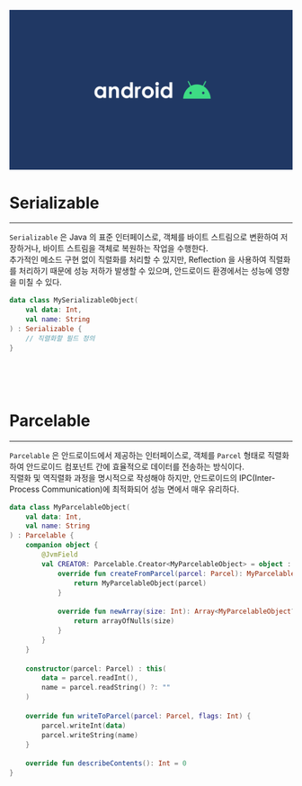 ![banner](./android.png)
# Serializable
- - -
`Serializable` 은 Java 의 표준 인터페이스로, 객체를 바이트 스트림으로 변환하여 저장하거나, 바이트 스트림을 객체로 복원하는 작업을 수행한다.<br/>
추가적인 메소드 구현 없이 직렬화를 처리할 수 있지만, Reflection 을 사용하여 직렬화를 처리하기 때문에 성능 저하가 발생할 수 있으며, 안드로이드 환경에서는 성능에 영향을 미칠 수 있다.<br/>

```kotlin
data class MySerializableObject(
    val data: Int,
    val name: String
) : Serializable {
    // 직렬화할 필드 정의
}
```
<br/>
<br/>
<br/>



# Parcelable
- - -
`Parcelable` 은 안드로이드에서 제공하는 인터페이스로, 객체를 `Parcel` 형태로 직렬화하여 안드로이드 컴포넌트 간에 효율적으로 데이터를 전송하는 방식이다.<br/>
직렬화 및 역직렬화 과정을 명시적으로 작성해야 하지만, 안드로이드의 IPC(Inter-Process Communication)에 최적화되어 성능 면에서 매우 유리하다.<br/>

```kotlin
data class MyParcelableObject(
    val data: Int,
    val name: String
) : Parcelable {
    companion object {
        @JvmField
        val CREATOR: Parcelable.Creator<MyParcelableObject> = object : Parcelable.Creator<MyParcelableObject> {
            override fun createFromParcel(parcel: Parcel): MyParcelableObject {
                return MyParcelableObject(parcel)
            }

            override fun newArray(size: Int): Array<MyParcelableObject?> {
                return arrayOfNulls(size)
            }
        }
    }

    constructor(parcel: Parcel) : this(
        data = parcel.readInt(),
        name = parcel.readString() ?: ""
    )

    override fun writeToParcel(parcel: Parcel, flags: Int) {
        parcel.writeInt(data)
        parcel.writeString(name)
    }

    override fun describeContents(): Int = 0
}
```